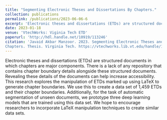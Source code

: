 ```yaml
---
title: "Segmenting Electronic Theses and Dissertations By Chapters."
collection: publications
permalink: /publications/2023-06-06-6
excerpt: 'Electronic theses and dissertations (ETDs) are structured documents in which chapters are major components.…'
date: 2023-01-18
venue: 'VtechWorks: Viginia Tech ETD'
paperurl: 'http://hdl.handle.net/10919/113246'
citation: 'Javaid Akbar Manzoor. 2023. Segmenting Electronic Theses and Dissertations By
Chapters. Thesis. Virginia Tech. https://vtechworks.lib.vt.edu/handle/10919/113246'
---
```

Electronic theses and dissertations (ETDs) are structured documents in which chapters are major components. There is a lack of any repository that contains chapter boundary details alongside these structured documents. Revealing these details of the documents can help increase accessibility.
This research explores the manipulation of ETDs marked up using LaTeX to generate chapter boundaries. We use this to create a data set of 1,459 ETDs and their chapter boundaries. Additionally, for the task of automatic segmentation of unseen documents, we prototype three deep learning models that are trained using this data set. We hope to encourage researchers to incorporate LaTeX manipulation techniques to create similar data sets.

